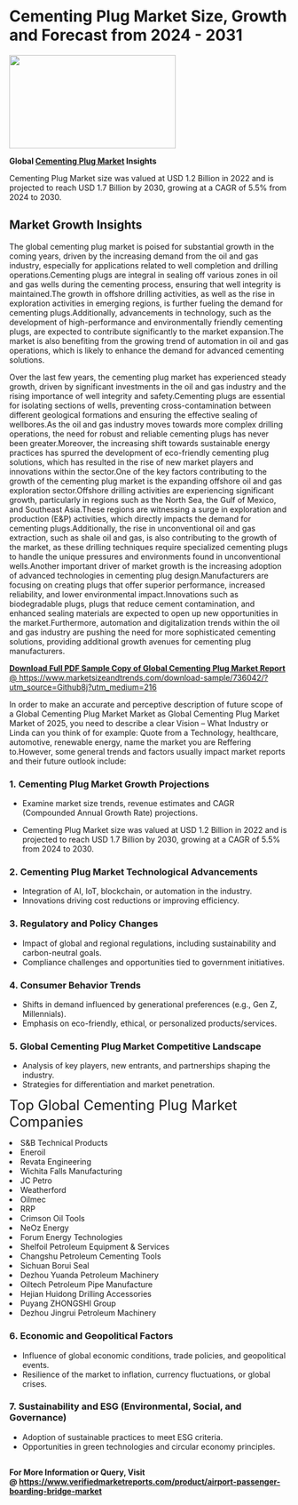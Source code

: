 <H1>Cementing Plug Market Size, Growth and Forecast from 2024 - 2031</H1><img class="aligncenter size-medium wp-image-584254" src="https://thirdeyenews.in/wp-content/uploads/2024/09/Global-Market-Research-300x168.jpeg" alt="" width="300" height="168" /><p><strong>Global&nbsp;<a href="https://www.marketsizeandtrends.com/download-sample/736042/?utm_source=Github8j?utm_medium=216">Cementing Plug Market</a> Insights</strong></p><p>Cementing Plug Market size was valued at USD 1.2 Billion in 2022 and is projected to reach USD 1.7 Billion by 2030, growing at a CAGR of 5.5% from 2024 to 2030.</p><p><h2>Market Growth Insights</h2> <p>The global cementing plug market is poised for substantial growth in the coming years, driven by the increasing demand from the oil and gas industry, especially for applications related to well completion and drilling operations.Cementing plugs are integral in sealing off various zones in oil and gas wells during the cementing process, ensuring that well integrity is maintained.The growth in offshore drilling activities, as well as the rise in exploration activities in emerging regions, is further fueling the demand for cementing plugs.Additionally, advancements in technology, such as the development of high-performance and environmentally friendly cementing plugs, are expected to contribute significantly to the market expansion.The market is also benefiting from the growing trend of automation in oil and gas operations, which is likely to enhance the demand for advanced cementing solutions.</p> <p><a href="#"></a></p> <p>Over the last few years, the cementing plug market has experienced steady growth, driven by significant investments in the oil and gas industry and the rising importance of well integrity and safety.Cementing plugs are essential for isolating sections of wells, preventing cross-contamination between different geological formations and ensuring the effective sealing of wellbores.As the oil and gas industry moves towards more complex drilling operations, the need for robust and reliable cementing plugs has never been greater.Moreover, the increasing shift towards sustainable energy practices has spurred the development of eco-friendly cementing plug solutions, which has resulted in the rise of new market players and innovations within the sector.One of the key factors contributing to the growth of the cementing plug market is the expanding offshore oil and gas exploration sector.Offshore drilling activities are experiencing significant growth, particularly in regions such as the North Sea, the Gulf of Mexico, and Southeast Asia.These regions are witnessing a surge in exploration and production (E&P) activities, which directly impacts the demand for cementing plugs.Additionally, the rise in unconventional oil and gas extraction, such as shale oil and gas, is also contributing to the growth of the market, as these drilling techniques require specialized cementing plugs to handle the unique pressures and environments found in unconventional wells.Another important driver of market growth is the increasing adoption of advanced technologies in cementing plug design.Manufacturers are focusing on creating plugs that offer superior performance, increased reliability, and lower environmental impact.Innovations such as biodegradable plugs, plugs that reduce cement contamination, and enhanced sealing materials are expected to open up new opportunities in the market.Furthermore, automation and digitalization trends within the oil and gas industry are pushing the need for more sophisticated cementing solutions, providing additional growth avenues for cementing plug manufacturers.</p> <p><a href="#"></p><p><span class=""><strong>Download Full PDF Sample Copy of Global Cementing Plug Market Report</strong> @ <a href="https://www.marketsizeandtrends.com/download-sample/736042/?utm_source=Github8j?utm_medium=216" target="_blank">https://www.marketsizeandtrends.com/download-sample/736042/?utm_source=Github8j?utm_medium=216</a></span></p><p>In order to make an accurate and perceptive description of future scope of a Global&nbsp;Cementing Plug Market Market as Global&nbsp;Cementing Plug Market Market of 2025, you need to describe a clear Vision &ndash; What Industry or Linda can you think of for example: Quote from a Technology, healthcare, automotive, renewable energy, name the market you are Reffering to.However, some general trends and factors usually impact market reports and their future outlook include:</p><h3>1.&nbsp;<strong>Cementing Plug Market Growth Projections</strong></h3><ul><li>Examine market size trends, revenue estimates and CAGR (Compounded Annual Growth Rate) projections.</li><li><p>Cementing Plug Market size was valued at USD 1.2 Billion in 2022 and is projected to reach USD 1.7 Billion by 2030, growing at a CAGR of 5.5% from 2024 to 2030.</p></li></ul><h3>2.&nbsp;<strong>Cementing Plug Market Technological Advancements</strong></h3><ul><li>Integration of AI, IoT, blockchain, or automation in the industry.</li><li>Innovations driving cost reductions or improving efficiency.</li></ul><h3>3.&nbsp;<strong>Regulatory and Policy Changes</strong></h3><ul><li>Impact of global and regional regulations, including sustainability and carbon-neutral goals.</li><li>Compliance challenges and opportunities tied to government initiatives.</li></ul><h3>4.&nbsp;<strong>Consumer Behavior Trends</strong></h3><ul><li>Shifts in demand influenced by generational preferences (e.g., Gen Z, Millennials).</li><li>Emphasis on eco-friendly, ethical, or personalized products/services.</li></ul><h3>5.&nbsp;<strong>Global Cementing Plug Market Competitive Landscape</strong></h3><ul><li>Analysis of key players, new entrants, and partnerships shaping the industry.</li><li>Strategies for differentiation and market penetration.</li></ul><p data-pm-slice="1 1 []"><span style="color: inherit; font-family: inherit; font-size: 25px;">Top Global Cementing Plug Market Companies</span></p><div class="" data-test-id=""><p><li>S&B Technical Products</li><li> Eneroil</li><li> Revata Engineering</li><li> Wichita Falls Manufacturing</li><li> JC Petro</li><li> Weatherford</li><li> Oilmec</li><li> RRP</li><li> Crimson Oil Tools</li><li> NeOz Energy</li><li> Forum Energy Technologies</li><li> Shelfoil Petroleum Equipment & Services</li><li> Changshu Petroleum Cementing Tools</li><li> Sichuan Borui Seal</li><li> Dezhou Yuanda Petroleum Machinery</li><li> Oiltech Petroleum Pipe Manufacture</li><li> Hejian Huidong Drilling Accessories</li><li> Puyang ZHONGSHI Group</li><li> Dezhou Jingrui Petroleum Machinery</li></p></div><h3>6.&nbsp;<strong>Economic and Geopolitical Factors</strong></h3><ul><li>Influence of global economic conditions, trade policies, and geopolitical events.</li><li>Resilience of the market to inflation, currency fluctuations, or global crises.</li></ul><h3>7.&nbsp;<strong>Sustainability and ESG (Environmental, Social, and Governance)</strong></h3><ul><li>Adoption of sustainable practices to meet ESG criteria.</li><li>Opportunities in green technologies and circular economy principles.</li></ul><h2><strong style="font-size: 14px;">For More Information or Query, Visit @&nbsp;</strong><a style="background-color: #ffffff; font-size: 14px;" href="https://www.marketsizeandtrends.com/report/cementing-plug-market/" target="_blank">https://www.verifiedmarketreports.com/product/airport-passenger-boarding-bridge-market</a></h2>